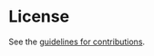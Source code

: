 # License

See the
[guidelines for contributions](https://github.com/seanturner/cmcbis/blob/main/CONTRIBUTING.md).
